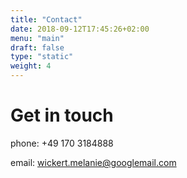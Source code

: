```yaml
---
title: "Contact"
date: 2018-09-12T17:45:26+02:00
menu: "main"
draft: false
type: "static"
weight: 4
---
```

# Get in touch

phone: +49 170 3184888

email: wickert.melanie@googlemail.com
